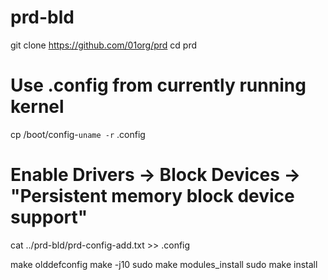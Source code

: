 # prd-bld

git clone https://github.com/01org/prd
cd prd

# Use .config from currently running kernel
cp /boot/config-`uname -r` .config

# Enable Drivers -> Block Devices -> "Persistent memory block device support"
cat ../prd-bld/prd-config-add.txt >> .config

make olddefconfig
make -j10
sudo make modules_install
sudo make install
